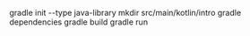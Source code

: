 gradle init --type java-library
mkdir src/main/kotlin/intro
gradle dependencies
gradle build
gradle run
